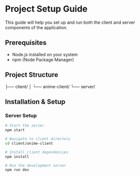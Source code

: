 # Project Setup Guide

This guide will help you set up and run both the client and server components of the application.

## Prerequisites
- Node.js installed on your system
- npm (Node Package Manager)

## Project Structure
├── client/
│   └── anime-client/
└── server/

## Installation & Setup

### Server Setup
```bash
# Start the server
npm start

# Navigate to client directory
cd client/anime-client

# Install client dependencies
npm install

# Run the development server
npm run dev
```
